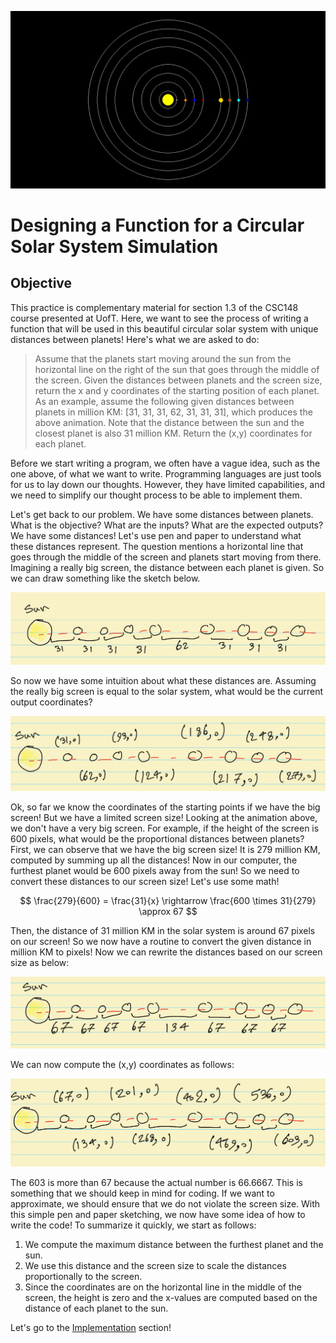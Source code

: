![Solar System Simulation](solar_system_simulation.gif)

# Designing a Function for a Circular Solar System Simulation

## Objective

This practice is complementary material for section 1.3 of the CSC148 course presented at UofT. Here, we want to see the process of writing a function that will be used in this beautiful circular solar system with unique distances between planets! Here's what we are asked to do:

> Assume that the planets start moving around the sun from the horizontal line on the right of the sun that goes through the middle of the screen. Given the distances between planets and the screen size, return the x and y coordinates of the starting position of each planet. As an example, assume the following given distances between planets in million KM: [31, 31, 31, 62, 31, 31, 31], which produces the above animation. Note that the distance between the sun and the closest planet is also 31 million KM. Return the (x,y) coordinates for each planet.

Before we start writing a program, we often have a vague idea, such as the one above, of what we want to write. Programming languages are just tools for us to lay down our thoughts. However, they have limited capabilities, and we need to simplify our thought process to be able to implement them.

Let's get back to our problem. We have some distances between planets. What is the objective? What are the inputs? What are the expected outputs? We have some distances! Let's use pen and paper to understand what these distances represent. The question mentions a horizontal line that goes through the middle of the screen and planets start moving from there. Imagining a really big screen, the distance between each planet is given. So we can draw something like the sketch below.

![Figure Sketch](sketch1.jpeg)

So now we have some intuition about what these distances are. Assuming the really big screen is equal to the solar system, what would be the current output coordinates?

![Figure Sketch](sketch2.jpeg)

Ok, so far we know the coordinates of the starting points if we have the big screen! But we have a limited screen size! Looking at the animation above, we don't have a very big screen. For example, if the height of the screen is 600 pixels, what would be the proportional distances between planets? First, we can observe that we have the big screen size! It is 279 million KM, computed by summing up all the distances! Now in our computer, the furthest planet would be 600 pixels away from the sun! So we need to convert these distances to our screen size! Let's use some math!

$$
\frac{279}{600} = \frac{31}{x} \rightarrow \frac{600 \times 31}{279} \approx 67
$$

Then, the distance of 31 million KM in the solar system is around 67 pixels on our screen! So we now have a routine to convert the given distance in million KM to pixels! Now we can rewrite the distances based on our screen size as below:

![Figure Sketch](sketch3.jpeg)

We can now compute the (x,y) coordinates as follows:

![Figure Sketch](sketch4.jpeg)

The 603 is more than 67 because the actual number is 66.6667. This is something that we should keep in mind for coding. If we want to approximate, we should ensure that we do not violate the screen size. With this simple pen and paper sketching, we now have some idea of how to write the code! To summarize it quickly, we start as follows:

1. We compute the maximum distance between the furthest planet and the sun.
2. We use this distance and the screen size to scale the distances proportionally to the screen.
3. Since the coordinates are on the horizontal line in the middle of the screen, the height is zero and the x-values are computed based on the distance of each planet to the sun.

Let's go to the [Implementation](../Implementation/step_by_step_implementation.md) section!